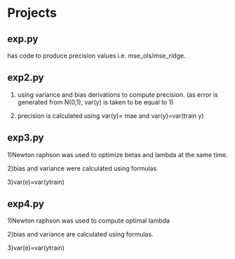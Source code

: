# Projects
## exp.py

has code to produce precision values i.e. mse_ols/mse_ridge. 

## exp2.py

1) using variance and bias derivations to compute precision. (as error is generated from N(0,1), var(y) is taken 
to be equal to 1)

2) precision is calculated using var(y)= mae and var(y)=var(train y)

## exp3.py

1)Newton raphson was used to optimize betas and lambda at the same time.

2)bias and variance were calculated using formulas

3)var(e)=var(ytrain)

## exp4.py

1)Newton raphson was used to compute optimal lambda

2)bias and variance are calculated using formulas.

3)var(e)=var(ytrain)

